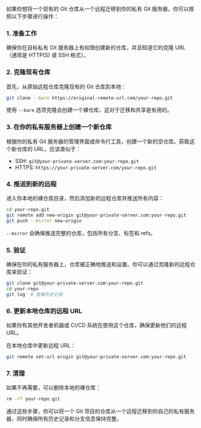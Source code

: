 如果你想将一个现有的 Git 仓库从一个远程迁移到你的私有 Git 服务器，你可以按照以下步骤进行操作：

### 1. 准备工作

确保你在目标私有 Git 服务器上有权限创建新的仓库，并且知道它的克隆 URL（通常是 HTTP(S) 或 SSH 格式）。

### 2. 克隆现有仓库

首先，从原始远程仓库克隆现有的 Git 仓库到本地：

```bash
git clone --bare https://original-remote-url.com/your-repo.git
```

使用 `--bare` 选项克隆会创建一个裸仓库，这对于迁移和共享是有用的。

### 3. 在你的私有服务器上创建一个新仓库

根据你的私有 Git 服务器的管理界面或命令行工具，创建一个新的空仓库。获取这个新仓库的 URL，应该类似于：

- SSH: `git@your-private-server.com:your-repo.git`
- HTTPS: `https://your-private-server.com/your-repo.git`

### 4. 推送到新的远程

进入你本地的裸仓库目录，然后添加新的远程仓库并推送所有内容：

```bash
cd your-repo.git
git remote add new-origin git@your-private-server.com:your-repo.git
git push --mirror new-origin
```

`--mirror` 会确保推送完整的仓库，包括所有分支、标签和 refs。

### 5. 验证

确保在你的私有服务器上，仓库被正确地推送和设置。你可以通过克隆新的远程仓库来验证：

```bash
git clone git@your-private-server.com:your-repo.git
cd your-repo
git log  # 查看历史记录
```

### 6. 更新本地仓库的远程 URL

如果你有其他开发者机器或 CI/CD 系统在使用这个仓库，确保更新他们的远程 URL。

在本地仓库中更新远程 URL：

```bash
git remote set-url origin git@your-private-server.com:your-repo.git
```

### 7. 清理

如果不再需要，可以删除本地的裸仓库：

```bash
rm -rf your-repo.git
```

通过这些步骤，你可以将一个 Git 项目的仓库从一个远程迁移到你自己的私有服务器，同时确保所有历史记录和分支信息保持完整。
